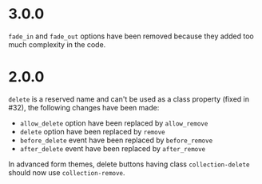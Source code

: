 # 3.0.0

`fade_in` and `fade_out` options have been removed because they added
too much complexity in the code.

# 2.0.0

`delete` is a reserved name and can't be used as a class property (fixed in #32), the following changes have been made:

- `allow_delete` option have been replaced by `allow_remove`
- `delete` option have been replaced by `remove`
- `before_delete` event have been replaced by `before_remove`
- `after_delete` event have been replaced by `after_remove`

In advanced form themes, delete buttons having class `collection-delete` should now use `collection-remove`.

